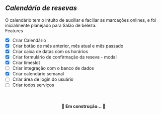## _Calendário de resevas_

O calendário tem o intuito de auxiliar e faciliar as marcações onlines, e foi inicialmente planejado para Salão de beleza.
<br>
Features
- [x] Criar Calendário
- [x] Criar botão de mês anterior, mês atual e mês passado
- [x] Criar caixa de datas com os horários
- [x] Criar formulário de confirmação da reseva - modal
- [x] Criar timeslot
- [ ] Criar integração com o banco de dados
- [x] Criar calendário semanal
- [ ] Criar área de login do usuário
- [ ] Criar todos serviços 
<br>
<h4 align="center"> 
	🚧 Em construção...  🚧
</h4>
<br>
